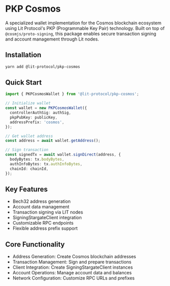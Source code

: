 # PKP Cosmos

A specialized wallet implementation for the Cosmos blockchain ecosystem using Lit Protocol's PKP (Programmable Key Pair) technology. Built on top of `@cosmjs/proto-signing`, this package enables secure transaction signing and account management through Lit nodes.

## Installation

```bash
yarn add @lit-protocol/pkp-cosmos
```

## Quick Start

```typescript
import { PKPCosmosWallet } from '@lit-protocol/pkp-cosmos';

// Initialize wallet
const wallet = new PKPCosmosWallet({
  controllerAuthSig: authSig,
  pkpPubKey: publicKey,
  addressPrefix: 'cosmos',
});

// Get wallet address
const address = await wallet.getAddress();

// Sign transaction
const signedTx = await wallet.signDirect(address, {
  bodyBytes: tx.bodyBytes,
  authInfoBytes: tx.authInfoBytes,
  chainId: chainId,
});
```

## Key Features

- Bech32 address generation
- Account data management
- Transaction signing via LIT nodes
- SigningStargateClient integration
- Customizable RPC endpoints
- Flexible address prefix support

## Core Functionality

- Address Generation: Create Cosmos blockchain addresses
- Transaction Management: Sign and prepare transactions
- Client Integration: Create SigningStargateClient instances
- Account Operations: Manage account data and balances
- Network Configuration: Customize RPC URLs and prefixes
